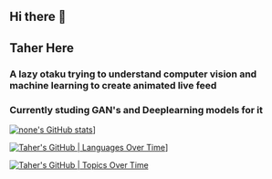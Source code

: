 ## Hi there 👋

<!--
**Thorfinnn/Thorfinnn** is a ✨ _special_ ✨ repository because its `README.md` (this file) appears on your GitHub profile.

Here are some ideas to get you started:

- 🔭 I’m currently working on ...
- 🌱 I’m currently learning ...
- 👯 I’m looking to collaborate on ...
- 🤔 I’m looking for help with ...
- 💬 Ask me about ...
- 📫 How to reach me: ...
- 😄 Pronouns: ...
- ⚡ Fun fact: ...
-->

## Taher Here
### A lazy otaku trying to understand computer vision and machine learning to create animated live feed

### Currently studing GAN's and Deeplearning models for it

[![none's GitHub stats](https://stats.quine.sh/none/github)](https://quine.sh)]

[![Taher's GitHub | Languages Over Time](https://stats.quine.sh/Taher/languages-over-time?theme=dark)](https://quine.sh)]

[![Taher's GitHub | Topics Over Time](https://stats.quine.sh/Taher/topics-over-time?theme=dark)](https://quine.sh)
